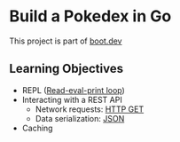# Build a Pokedex in Go

This project is part of [boot.dev](https://www.boot.dev/courses/build-pokedex-cli-golang)

## Learning Objectives

- REPL ([Read-eval-print loop](https://en.wikipedia.org/wiki/Read%E2%80%93eval%E2%80%93print_loop))
- Interacting with a REST API
  - Network requests: [HTTP GET](https://developer.mozilla.org/en-US/docs/Web/HTTP/Methods/GET)
  - Data serialization: [JSON](https://www.json.org/json-en.html)
- Caching
